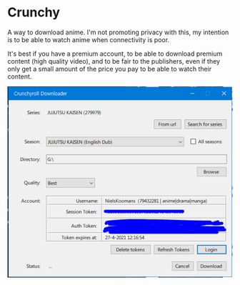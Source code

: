 # Crunchy
A way to download anime. I'm not promoting privacy with this, my intention is to be able to watch anime when connectivity is poor.

It's best if you have a premium account, to be able to download premium content (high quality video), and to be fair to the publishers, even if they only get a small amount of the price you pay to be able to watch their content.

![Screenshot](/crunchy.PNG)
